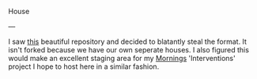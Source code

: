 House

—

I saw [this](https://github.com/canadaduane/house) beautiful repository and decided to blatantly steal the format. It isn't forked because we have our own seperate houses. I also figured this would make an excellent staging area for my [Mornings](https://github.com/mornings-co) 'Interventions' project I hope to host here in a similar fashion.
